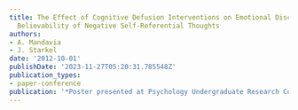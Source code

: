 ```yaml
---
title: The Effect of Cognitive Defusion Interventions on Emotional Discomfort and
  Believability of Negative Self-Referential Thoughts
authors:
- A. Mandavia
- J. Starkel
date: '2012-10-01'
publishDate: '2023-11-27T05:20:31.785548Z'
publication_types:
- paper-conference
publication: '*Poster presented at Psychology Undergraduate Research Conference*'
---
```

